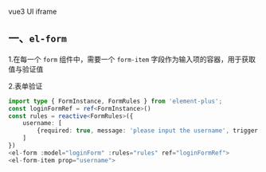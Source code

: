 vue3 UI iframe

## 一、`el-form`

1.在每一个 `form` 组件中，需要一个 `form-item` 字段作为输入项的容器，用于获取值与验证值

2.表单验证

```ts
import type { FormInstance, FormRules } from 'element-plus';
const loginFormRef = ref<FormInstance>()
const rules = reactive<FormRules>({
    username: [
        {required: true, message: 'please input the username', trigger: 'blur'}
    ]
})
<el-form :model="loginForm" :rules="rules" ref="loginFormRef">
<el-form-item prop="username">
```

